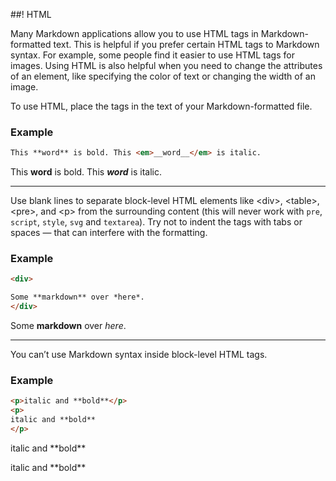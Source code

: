 ##! HTML

Many Markdown applications allow you to use HTML tags in Markdown-formatted text. This is helpful if you prefer certain HTML tags to Markdown syntax. For example, some people find it easier to use HTML tags for images. Using HTML is also helpful when you need to change the attributes of an element, like specifying the color of text or changing the width of an image.

To use HTML, place the tags in the text of your Markdown-formatted file.

### Example

```md
This **word** is bold. This <em>__word__</em> is italic.
```
This **word** is bold. This <em>__word__</em> is italic.

---

Use blank lines to separate block-level HTML elements like \<div\>, \<table\>, \<pre\>, and \<p\> from the surrounding content (this will never work with `pre`, `script`, `style`, `svg` and `textarea`). Try not to indent the tags with tabs or spaces — that can interfere with the formatting.

### Example

```md
<div>

Some **markdown** over *here*.
</div>
```
<div>

Some **markdown** over *here*.
</div>

---

You can’t use Markdown syntax inside block-level HTML tags.

### Example

```md
<p>italic and **bold**</p>
<p>
italic and **bold**
</p>
```
<p>italic and **bold**</p>
<p>
italic and **bold**
</p>
